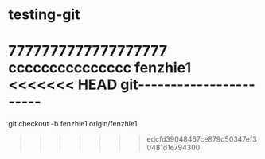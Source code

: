 # testing-git
7777777777777777777
ccccccccccccccc
fenzhie1
<<<<<<< HEAD
git-----------------------
=======
git checkout -b fenzhie1 origin/fenzhie1
>>>>>>> edcfd39048467ce879d50347ef30481d1e794300
